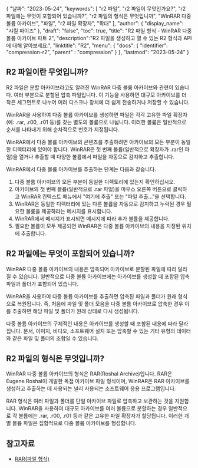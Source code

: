 {
"날짜": "2023-05-24",
  "keywords": [
"r2 파일",
"r2 파일이 무엇인가요?",
"r2 파일에는 무엇이 포함되어 있습니까?",
"r2 파일의 형식은 무엇입니까",
"WinRAR 다중 볼륨 아카이브",
"파일",
"r2 파일 확장자",
"확대"
],
  "author": {
"display_name": "샤킬 파이즈"
},
"draft": "false",
"toc": true,
"title": "R2 파일 형식 - WinRAR 다중 볼륨 아카이브 파트 2",
  "description":"R2 파일을 생성하고 열 수 있는 R2 형식과 API에 대해 알아보세요.",
"linktitle": "R2",
  "menu": {
    "docs": {
      "identifier": "compression-r2",
"parent" : "compression"
}
},
"lastmod": "2023-05-24"
}

## R2 파일이란 무엇입니까?

R2 파일은 분할 아카이브라고도 알려진 WinRAR 다중 볼륨 아카이브와 관련이 있습니다. 여러 부분으로 분할된 압축 파일입니다. 이 기능을 사용하면 대규모 아카이브를 더 작은 세그먼트로 나누어 여러 디스크나 장치에 더 쉽게 전송하거나 저장할 수 있습니다.

WinRAR을 사용하여 다중 볼륨 아카이브를 생성하면 파일은 각각 고유한 파일 확장자(예: .rar, .r00, .r01 등)를 갖는 별도의 볼륨으로 나뉩니다. 이러한 볼륨은 일반적으로 순서를 나타내기 위해 순차적으로 번호가 지정됩니다.

WinRAR에서 다중 볼륨 아카이브의 콘텐츠를 추출하려면 아카이브의 모든 부분이 동일한 디렉터리에 있어야 합니다. WinRAR은 첫 번째 볼륨(일반적으로 확장자가 .rar인 파일)을 열거나 추출할 때 다양한 볼륨에서 파일을 자동으로 감지하고 추출합니다.

WinRAR에서 다중 볼륨 아카이브를 추출하는 단계는 다음과 같습니다.

1. 다중 볼륨 아카이브의 모든 부분이 동일한 디렉토리에 있는지 확인하십시오.
2. 아카이브의 첫 번째 볼륨(일반적으로 .rar 파일)을 마우스 오른쪽 버튼으로 클릭하고 WinRAR 컨텍스트 메뉴에서 "여기에 추출" 또는 "파일 추출..."을 선택합니다.
3. WinRAR은 동일한 디렉터리에 있는 다른 볼륨을 자동으로 감지하고 누락된 경우 필요한 볼륨을 제공하라는 메시지를 표시합니다.
4. WinRAR에서 메시지가 표시되면 메시지에 따라 추가 볼륨을 제공합니다.
5. 필요한 볼륨이 모두 제공되면 WinRAR은 다중 볼륨 아카이브의 내용을 지정된 위치에 추출합니다.

## R2 파일에는 무엇이 포함되어 있습니까?

WinRAR 다중 볼륨 아카이브의 내용은 압축되어 아카이브로 분할된 파일에 따라 달라질 수 있습니다. 일반적으로 다중 볼륨 아카이브에는 아카이브를 생성할 때 포함된 압축 파일과 폴더가 포함되어 있습니다.

WinRAR을 사용하여 다중 볼륨 아카이브를 추출하면 압축된 파일과 폴더가 원래 형식으로 복원됩니다. 즉, 처음에 파일 및 폴더 모음을 다중 볼륨 아카이브로 압축한 경우 이를 추출하면 해당 파일 및 폴더가 원래 상태로 다시 생성됩니다.

다중 볼륨 아카이브의 구체적인 내용은 아카이브를 생성할 때 포함된 내용에 따라 달라집니다. 문서, 이미지, 비디오, 소프트웨어 설치 또는 압축할 수 있는 기타 유형의 데이터와 같은 파일 및 폴더의 조합일 수 있습니다.

## R2 파일의 형식은 무엇입니까?

WinRAR 다중 볼륨 아카이브의 형식은 RAR(Roshal Archive)입니다. RAR은 Eugene Roshal이 개발한 독점 아카이브 파일 형식이며, WinRAR은 RAR 아카이브를 생성하고 추출하는 데 사용되는 널리 사용되는 소프트웨어 응용 프로그램입니다.

RAR 형식은 여러 파일과 폴더를 단일 아카이브 파일로 압축하고 보관하는 것을 지원합니다. WinRAR을 사용하여 대규모 아카이브를 여러 볼륨으로 분할하는 경우 일반적으로 각 볼륨에는 .rar, .r00, .r01 등과 같은 고유한 파일 확장자가 할당됩니다. 이러한 개별 볼륨 파일은 집합적으로 다중 볼륨 아카이브를 형성합니다.

## 참고자료
* [RAR(파일 형식)](https://en.wikipedia.org/wiki/RAR_(file_format))

